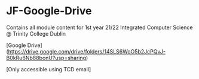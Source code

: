 # JF-Google-Drive
Contains all module content for 1st year 21/22 Integrated Computer Science @ Trinity College Dublin

[Google Drive] (https://drive.google.com/drive/folders/14SLS6WoO5b2JcPQvJ-B0kRu6Nb88bonU?usp=sharing)

[Only accessible using TCD email]
